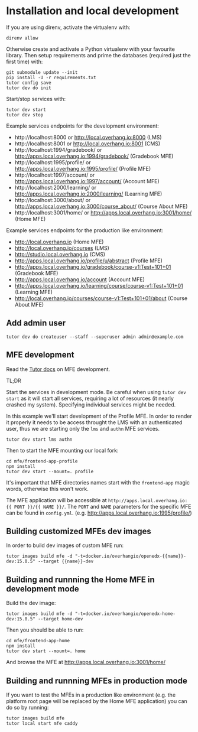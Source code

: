 # Installation and local development

If you are using direnv, activate the virtualenv with:

    direnv allow

Otherwise create and activate a Python virtualenv with your favourite library.
Then setup requirements and prime the databases (required just the first time)  with:

```
git submodule update --init
pip install -U -r requirements.txt
tutor config save
tutor dev do init
```

Start/stop services with:

```
tutor dev start
tutor dev stop
```

Example services endpoints for the development environment:

* http://localhost:8000 or http://local.overhang.io:8000 (LMS)
* http://localhost:8001 or http://local.overhang.io:8001 (CMS)
* http://localhost:1994/gradebook/ or http://apps.local.overhang.io:1994/gradebook/ (Gradebook MFE)
* http://localhost:1995/profile/ or http://apps.local.overhang.io:1995/profile/ (Profile MFE)
* http://localhost:1997/account/ or http://apps.local.overhang.io:1997/account/ (Account MFE)
* http://localhost:2000/learning/ or http://apps.local.overhang.io:2000/learning/ (Learning MFE)
* http://localhost:3000/about/ or http://apps.local.overhang.io:3000/course_about/ (Course About MFE)
* http://localhost:3001/home/ or http://apps.local.overhang.io:3001/home/ (Home MFE)

Example services endpoints for the production like environment:

* http://local.overhang.io (Home MFE)
* http://local.overhang.io/courses (LMS)
* http://studio.local.overhang.io (CMS)
* http://apps.local.overhang.io/profile/u/abstract (Profile MFE)
* http://apps.local.overhang.io/gradebook/course-v1:Test+101+01 (Gradebook MFE)
* http://apps.local.overhang.io/account (Account MFE)
* http://apps.local.overhang.io/learning/course/course-v1:Test+101+01 (Learning MFE)
* http://local.overhang.io/courses/course-v1:Test+101+01/about (Course About MFE)

## Add admin user

```
tutor dev do createuser --staff --superuser admin admin@example.com
```

## MFE development

Read the [Tutor docs](https://github.com/overhangio/tutor-mfe#mfe-development) on MFE development.

TL;DR

Start the services in development mode. Be careful when using `tutor dev start` as it will start all services, requiring a lot of resources (it nearly crashed my system). Specifying individual services might be needed.

In this example we'll start development of the Profile MFE. In order to render it properly it needs to be access throught the LMS with an authenticated user, thus we are starting only the `lms` and `authn` MFE services.

```
tutor dev start lms authn
```

Then to start the MFE mounting our local fork:

```
cd mfe/frontend-app-profile
npm install
tutor dev start --mount=. profile
```

It's important that MFE directories names start with the `frontend-app` magic words, otherwise this won't work.

The MFE application will be accessible at `http://apps.local.overhang.io:{{ PORT }}/{{ NAME }}/`. The `PORT` and `NAME` parameters for the specific MFE can be found in `config.yml`.
(e.g. http://apps.local.overhang.io:1995/profile/)


## Building customized MFEs dev images

In order to build dev images of custom MFE run:

    tutor images build mfe -d "-t=docker.io/overhangio/openedx-{{name}}-dev:15.0.5" --target {{name}}-dev

## Building and runnning the Home MFE in development mode

Build the dev image:

    tutor images build mfe -d "-t=docker.io/overhangio/openedx-home-dev:15.0.5" --target home-dev

Then you should be able to run:

    cd mfe/frontend-app-home
    npm install
    tutor dev start --mount=. home

And browse the MFE at http://apps.local.overhang.io:3001/home/

## Building and runnning MFEs in production mode

If you want to test the MFEs in a production like environment (e.g. the platform root page will be replaced by the Home MFE application) you can do so by running:

    tutor images build mfe
    tutor local start mfe caddy
